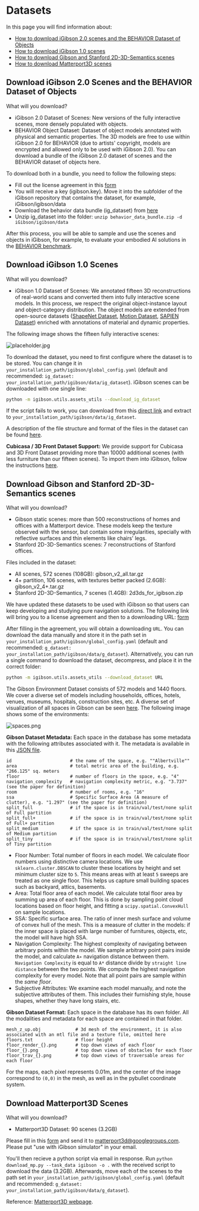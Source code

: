 # Datasets

In this page you will find information about:

- [How to download iGibson 2.0 scenes and the BEHAVIOR Dataset of Objects](#download-igibson-2-0-scenes-and-the-behavior-dataset-of-objects)
- [How to download iGibson 1.0 scenes](#download-igibson-1-0-scenes)
- [How to download Gibson and Stanford 2D-3D-Semantics scenes](#download-gibson-and-stanford-2d-3d-semantics-scenes)
- [How to download Matterport3D scenes](#download-matterport3d-scenes)

## Download iGibson 2.0 Scenes and the BEHAVIOR Dataset of Objects

What will you download?
- iGibson 2.0 Dataset of Scenes: New versions of the fully interactive scenes, more densely populated with objects.
- BEHAVIOR Object Dataset: Dataset of object models annotated with physical and semantic properties. The 3D models are free to use within iGibson 2.0 for BEHAVIOR (due to artists' copyright, models are encrypted and allowed only to be used with iGibson 2.0). You can download a bundle of the iGibson 2.0 dataset of scenes and the BEHAVIOR dataset of objects here.

To download both in a bundle, you need to follow the following steps:
- Fill out the license agreement in this [form](https://docs.google.com/forms/d/e/1FAIpQLScPwhlUcHu_mwBqq5kQzT2VRIRwg_rJvF0IWYBk_LxEZiJIFg/viewform)
- You will receive a key (igibson.key). Move it into the subfolder of the iGibson repository that contains the dataset, for example, iGibson/igibson/data
- Download the behavior data bundle (ig_dataset) from [here](https://storage.googleapis.com/gibson_scenes/behavior_data_bundle.zip)
- Unzip ig_dataset into the folder: `unzip behavior_data_bundle.zip -d iGibson/igibson/data`

After this process, you will be able to sample and use the scenes and objects in iGibson, for example, to evaluate your embodied AI solutions in the [BEHAVIOR benchmark](https://behavior.stanford.edu/).

## Download iGibson 1.0 Scenes

What will you download?
- iGibson 1.0 Dataset of Scenes: We annotated fifteen 3D reconstructions of real-world scans and converted them into fully interactive scene models. In this process, we respect the original object-instance layout and object-category distribution. The object models are extended from open-source datasets ([ShapeNet Dataset](https://www.shapenet.org/), [Motion Dataset](http://motiondataset.zbuaa.com/), [SAPIEN Dataset](https://sapien.ucsd.edu/)) enriched with annotations of material and dynamic properties. 

The following image shows the fifteen fully interactive scenes: 

![placeholder.jpg](images/ig_scene.png)

To download the dataset, you need to first configure where the dataset is to be stored. You can change it in `your_installation_path/igibson/global_config.yaml` (default and recommended: `ig_dataset: your_installation_path/igibson/data/ig_dataset`). iGibson scenes can be downloaded with one single line:

```bash
python -m igibson.utils.assets_utils --download_ig_dataset
```

If the script fails to work, you can download from this [direct link](https://storage.googleapis.com/gibson_scenes/ig_dataset.tar.gz) and extract to `your_installation_path/igibson/data/ig_dataset`.

A description of the file structure and format of the files in the dataset can be found [here](https://github.com/StanfordVL/iGibson/tree/master/igibson/utils/data_utils). 

**Cubicasa / 3D Front Dataset Support:** We provide support for Cubicasa and 3D Front Dataset providing more than 10000 additional scenes (with less furniture than our fifteen scenes). To import them into iGibson, follow the instructions [here](https://github.com/StanfordVL/iGibson/tree/master/igibson/utils/data_utils/ext_scene). 

## Download Gibson and Stanford 2D-3D-Semantics scenes

What will you download?
- Gibson static scenes: more than 500 reconstructions of homes and offices with a Matterport device. These models keep the texture observed with the sensor, but contain some irregularities, specially with reflective surfaces and thin elements like chairs' legs.
- Stanford 2D-3D-Semantics scenes: 7 reconstructions of Stanford offices.

Files included in the dataset:

- All scenes, 572 scenes (108GB): gibson_v2_all.tar.gz
- 4+ partition, 106 scenes, with textures better packed (2.6GB): gibson_v2_4+.tar.gz
- Stanford 2D-3D-Semantics, 7 scenes (1.4GB): 2d3ds_for_igibson.zip

We have updated these datasets to be used with iGibson so that users can keep developing and studying pure navigation solutions. The following link will bring you to a license agreement and then to a downloading URL: [form](https://forms.gle/36TW9uVpjrE1Mkf9A)

After filling in the agreement, you will obtain a downloading `URL`. 
You can download the data manually and store it in the path set in `your_installation_path/igibson/global_config.yaml` (default and recommended: `g_dataset: your_installation_path/igibson/data/g_dataset`).
Alternatively, you can run a single command to download the dataset, decompress, and place it in the correct folder:
```bash
python -m igibson.utils.assets_utils --download_dataset URL
```

The Gibson Environment Dataset consists of 572 models and 1440 floors. We cover a diverse set of models including households, offices, hotels, venues, museums, hospitals, construction sites, etc. A diverse set of visualization of all spaces in Gibson can be seen [here](http://gibsonenv.stanford.edu/database/).
The following image shows some of the environments:
 
![spaces.png](images/spaces.png)

**Gibson Dataset Metadata:** Each space in the database has some metadata with the following attributes associated with it. The metadata is available in this [JSON file](https://raw.githubusercontent.com/StanfordVL/GibsonEnv/master/gibson/data/data.json). 
```
id                      # the name of the space, e.g. ""Albertville""
area                    # total metric area of the building, e.g. "266.125" sq. meters
floor                   # number of floors in the space, e.g. "4"
navigation_complexity   # navigation complexity metric, e.g. "3.737" (see the paper for definition)
room                    # number of rooms, e.g. "16"
ssa                     # Specific Surface Area (A measure of clutter), e.g. "1.297" (see the paper for definition)
split_full              # if the space is in train/val/test/none split of Full partition 
split_full+             # if the space is in train/val/test/none split of Full+ partition 
split_medium            # if the space is in train/val/test/none split of Medium partition 
split_tiny              # if the space is in train/val/test/none split of Tiny partition 
```
- Floor Number: Total number of floors in each model. We calculate floor numbers using distinctive camera locations. We use `sklearn.cluster.DBSCAN` to cluster these locations by height and set minimum cluster size to `5`. This means areas with at least `5` sweeps are treated as one single floor. This helps us capture small building spaces such as backyard, attics, basements.
- Area: Total floor area of each model. We calculate total floor area by summing up area of each floor. This is done by sampling point cloud locations based on floor height, and fitting a `scipy.spatial.ConvexHull` on sample locations.
- SSA: Specific surface area. The ratio of inner mesh surface and volume of convex hull of the mesh. This is a measure of clutter in the models: if the inner space is placed with large number of furnitures, objects, etc, the model will have high SSA. 
- Navigation Complexity: The highest complexity of navigating between arbitrary points within the model. We sample arbitrary point pairs inside the model, and calculate `A∗` navigation distance between them. `Navigation Complexity` is equal to `A*` distance divide by `straight line distance` between the two points. We compute the highest navigation complexity for every model. Note that all point pairs are sample within the *same floor*.
- Subjective Attributes: We examine each model manually, and note the subjective attributes of them. This includes their furnishing style, house shapes, whether they have long stairs, etc.

**Gibson Dataset Format:** Each space in the database has its own folder. All the modalities and metadata for each space are contained in that folder. 
```
mesh_z_up.obj             # 3d mesh of the environment, it is also associated with an mtl file and a texture file, omitted here
floors.txt                # floor height
floor_render_{}.png       # top down views of each floor
floor_{}.png              # top down views of obstacles for each floor
floor_trav_{}.png         # top down views of traversable areas for each floor  
```

For the maps, each pixel represents 0.01m, and the center of the image correspond to `(0,0)` in the mesh, as well as in the pybullet coordinate system. 


## Download Matterport3D Scenes
What will you download?
- Matterport3D Dataset: 90 scenes (3.2GB)

Please fill in this [form](http://dovahkiin.stanford.edu/matterport/public/MP_TOS.pdf) and send it to [matterport3d@googlegroups.com](mailto:matterport3d@googlegroups.com). Please put "use with iGibson simulator" in your email.

You'll then recieve a python script via email in response. Run `python download_mp.py --task_data igibson -o .` with the received script to download the data (3.2GB). Afterwards, move each of the scenes to the path set in `your_installation_path/igibson/global_config.yaml` (default and recommended: `g_dataset: your_installation_path/igibson/data/g_dataset`).

Reference: [Matterport3D webpage](https://niessner.github.io/Matterport/).